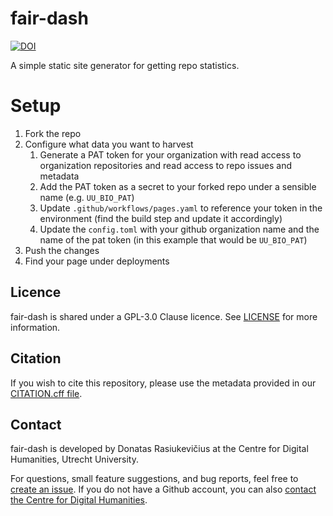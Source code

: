# fair-dash

[![DOI](https://zenodo.org/badge/656704397.svg)](https://zenodo.org/doi/10.5281/zenodo.10478973)

A simple static site generator for getting repo statistics.

# Setup

1. Fork the repo
2. Configure what data you want to harvest
   1. Generate a PAT token for your organization with read access to organization repositories and read access to repo issues and metadata
   2. Add the PAT token as a secret to your forked repo under a sensible name (e.g. `UU_BIO_PAT`)
   3. Update `.github/workflows/pages.yaml` to reference your token in the environment (find the build step and update it accordingly)
   4. Update the `config.toml` with your github organization name and the name of the pat token (in this example that would be `UU_BIO_PAT`)
3. Push the changes
4. Find your page under deployments

## Licence

fair-dash is shared under a GPL-3.0 Clause licence. See [LICENSE](./LICENSE) for more information.

## Citation

If you wish to cite this repository, please use the metadata provided in our [CITATION.cff file](./CITATION.cff).

## Contact

fair-dash is developed by Donatas Rasiukevičius at the Centre for Digital Humanities, Utrecht University.

For questions, small feature suggestions, and bug reports, feel free to [create an issue](https://github.com/CentreForDigitalHumanities/fair-dash/issues/new). If you do not have a Github account, you can also [contact the Centre for Digital Humanities](https://cdh.uu.nl/contact/).